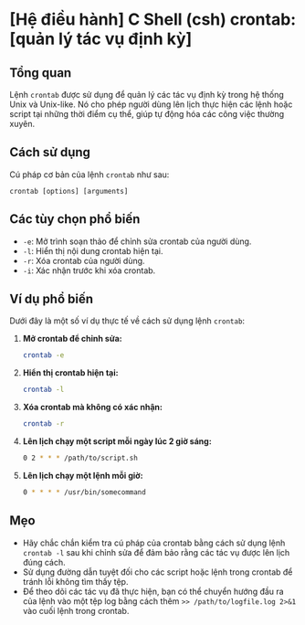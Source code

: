 # [Hệ điều hành] C Shell (csh) crontab: [quản lý tác vụ định kỳ]

## Tổng quan
Lệnh `crontab` được sử dụng để quản lý các tác vụ định kỳ trong hệ thống Unix và Unix-like. Nó cho phép người dùng lên lịch thực hiện các lệnh hoặc script tại những thời điểm cụ thể, giúp tự động hóa các công việc thường xuyên.

## Cách sử dụng
Cú pháp cơ bản của lệnh `crontab` như sau:
```
crontab [options] [arguments]
```

## Các tùy chọn phổ biến
- `-e`: Mở trình soạn thảo để chỉnh sửa crontab của người dùng.
- `-l`: Hiển thị nội dung crontab hiện tại.
- `-r`: Xóa crontab của người dùng.
- `-i`: Xác nhận trước khi xóa crontab.

## Ví dụ phổ biến
Dưới đây là một số ví dụ thực tế về cách sử dụng lệnh `crontab`:

1. **Mở crontab để chỉnh sửa:**
   ```bash
   crontab -e
   ```

2. **Hiển thị crontab hiện tại:**
   ```bash
   crontab -l
   ```

3. **Xóa crontab mà không có xác nhận:**
   ```bash
   crontab -r
   ```

4. **Lên lịch chạy một script mỗi ngày lúc 2 giờ sáng:**
   ```bash
   0 2 * * * /path/to/script.sh
   ```

5. **Lên lịch chạy một lệnh mỗi giờ:**
   ```bash
   0 * * * * /usr/bin/somecommand
   ```

## Mẹo
- Hãy chắc chắn kiểm tra cú pháp của crontab bằng cách sử dụng lệnh `crontab -l` sau khi chỉnh sửa để đảm bảo rằng các tác vụ được lên lịch đúng cách.
- Sử dụng đường dẫn tuyệt đối cho các script hoặc lệnh trong crontab để tránh lỗi không tìm thấy tệp.
- Để theo dõi các tác vụ đã thực hiện, bạn có thể chuyển hướng đầu ra của lệnh vào một tệp log bằng cách thêm `>> /path/to/logfile.log 2>&1` vào cuối lệnh trong crontab.